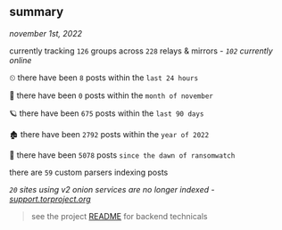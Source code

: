 
## summary
_november 1st, 2022_

currently tracking `126` groups across `228` relays & mirrors - _`102` currently online_

⏲ there have been `8` posts within the `last 24 hours`

🦈 there have been `0` posts within the `month of november`

🪐 there have been `675` posts within the `last 90 days`

🏚 there have been `2792` posts within the `year of 2022`

🦕 there have been `5078` posts `since the dawn of ransomwatch`

there are `59` custom parsers indexing posts

_`20` sites using v2 onion services are no longer indexed - [support.torproject.org](https://support.torproject.org/onionservices/v2-deprecation/)_

> see the project [README](https://github.com/joshhighet/ransomwatch#ransomwatch--) for backend technicals

